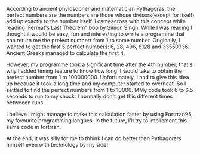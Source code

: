 According to ancient phylosopher and matematician Pythagoras, the perfect numbers are the numbers are those whose divisors(except for itself) add up exactly to the number itself.
I cameacross with this concept while reading 'Fermat's Last Theorem" boo by Simon Singh. While I was reading I thought it woulld be easy, fun and interesting to wrrite a programme that can
return me the prefect numberr from 1 to some number. Originally, I wanted to get the first 5 perfect numbers: 6, 28, 496, 8128 and 33550336. Ancient Greeks managed to calculate the first 4.

However, my programme took a significant time after the 4th number, that's why I added timing feature to know how long it would take to obtain the prefect number from 1 to 100000000. Unfortunately, I had to give this idea up
because it took a long time and my computer started to overheat. So I settled to find the perfect numbers from 1 to 10000. MMy code took 6 to 6.5 seconds to run to my shock. I normally don't get this different times betweeen runs.

I believe I might manage to make this calculation faster by using Fortrran95, my favourite programming langues. In the future, I'll try to impllement this same code in fortrran.

At the end, it was silly for me to thhink I can do better than Pythagorars himself even with technology by my side!
